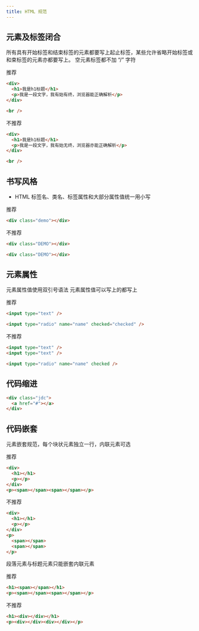 ```yaml
---
title: HTML 规范
---
```


## 元素及标签闭合

所有具有开始标签和结束标签的元素都要写上起止标签，某些允许省略开始标签或和束标签的元素亦都要写上。
空元素标签都不加 “/” 字符

推荐

```html
<div>
  <h1>我是h1标题</h1>
  <p>我是一段文字，我有始有终，浏览器能正确解析</p>
</div>

<br />
```

不推荐

```html
<div>
  <h1>我是h1标题</h1>
  <p>我是一段文字，我有始无终，浏览器亦能正确解析</p>
</div>

<br />
```

## 书写风格

- HTML 标签名、类名、标签属性和大部分属性值统一用小写

推荐

```html
<div class="demo"></div>
```

不推荐

```html
<div class="DEMO"></div>

<div class="DEMO"></div>
```

## 元素属性

元素属性值使用双引号语法
元素属性值可以写上的都写上

推荐

```html
<input type="text" />

<input type="radio" name="name" checked="checked" />
```

不推荐

```html
<input type="text" />
<input type="text" />

<input type="radio" name="name" checked />
```

## 代码缩进

```html
<div class="jdc">
  <a href="#"></a>
</div>
```

## 代码嵌套

元素嵌套规范，每个块状元素独立一行，内联元素可选

推荐

```html
<div>
  <h1></h1>
  <p></p>
</div>
<p><span></span><span></span></p>
```

不推荐

```html
<div>
  <h1></h1>
  <p></p>
</div>
<p>
  <span></span>
  <span></span>
</p>
```

段落元素与标题元素只能嵌套内联元素

推荐

```html
<h1><span></span></h1>
<p><span></span><span></span></p>
```

不推荐

```html
<h1><div></div></h1>
<p><div></div><div></div></p>
```
